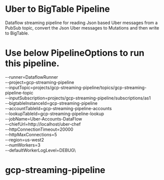 # Uber to BigTable Pipeline

Dataflow streaming pipeline for reading Json based Uber messages from a PubSub topic, convert the Json Uber messages to Mutations and then write to BigTable.

# Use below PipelineOptions to run this pipeline.

--runner=DataflowRunner\
--project=gcp-streaming-pipeline\
--inputTopic=projects/gcp-streaming-pipeline/topics/gcp-streaming-pipeline-topic\
--inputSubscription=projects/gcp-streaming-pipeline/subscriptions/as1\
--bigtableInstanceId=gcp-streaming-pipeline\
--accountTableId=gcp-streaming-pipeline-accounts\
--lookupTableId=gcp-streaming-pipeline-lookup\
--jobName=Uber-Accounts-DataFlow\
--chiefUrl=http://localhost/uber-chef \
--httpConnectionTimeout=20000\
--httpMaxConnections=5\
--region=us-west2\
--numWorkers=3\
--defaultWorkerLogLevel=DEBUG\


  
# gcp-streaming-pipeline

